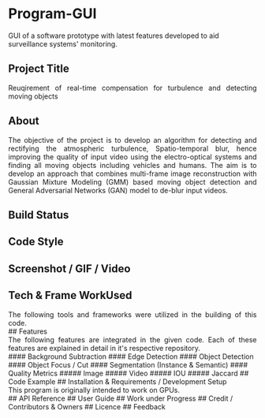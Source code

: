 # Program-GUI
GUI of a software prototype with latest features developed to aid surveillance systems' monitoring.

## Project Title
<div align="justify">
Reuqirement of real-time compensation for turbulence and detecting moving objects 
</div>

## About
<div align="justify">
The objective of the project is to develop an algorithm for detecting and rectifying the  atmospheric turbulence, Spatio-temporal blur, hence improving the quality of input video  using the electro-optical systems and finding all moving objects including vehicles and  humans. The aim is to develop an approach that combines multi-frame image reconstruction  with Gaussian Mixture Modeling (GMM) based moving object detection and General  Adversarial Networks (GAN) model to de-blur input videos. 
</div>

## Build Status

## Code Style
## Screenshot / GIF / Video
## Tech & Frame WorkUsed
<div align="justify">
The following tools and frameworks were utilized in the building of this code.
</div>
## Features
<div align="justify">
The following features are integrated in the given code. Each of these features are explained in detail in it's respective repository.
</div>
#### Background Subtraction
#### Edge Detection
#### Object Detection
#### Object Focus / Cut
#### Segmentation (Instance & Semantic)
#### Quality Metrics 
##### Image
##### Video
##### IOU
##### Jaccard
## Code Example
## Installation & Requirements / Development Setup
<div align="justify">
This program is originally intended to work on GPUs.
</div>
## API Reference
## User Guide
## Work under Progress
## Credit / Contributors & Owners
## Licence
## Feedback
